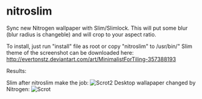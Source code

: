 nitroslim
=========

Sync new Nitrogen wallpaper with Slim/Slimlock. This will put some blur (blur radius is changeble) and will crop to your aspect ratio.

To install, just run "install" file as root or copy "nitroslim" to /usr/bin/"
Slim theme of the screenshot can be downloaded here: http://evertonstz.deviantart.com/art/MinimalistForTiling-357388193

Results:

Slim after nitroslim make the job:
![Scrot2](http://i.imgur.com/l9k5sNS.jpg)
Desktop wallapaper changed by Nitrogen:
![Scrot](http://i.imgur.com/GoZOCtD.jpg)

